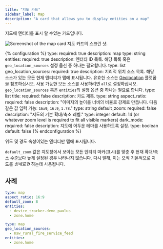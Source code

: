 ```yaml
---
title: "지도 카드"
sidebar_label: Map
description: "A card that allows you to display entities on a map"
---
```


지도에 엔티티를 표시 할 수있는 카드입니다.

<p class='img'>
<img src='/images/lovelace/lovelace_map_card.png' alt='Screenshot of the map card'>
지도 카드의 스크린 샷. 
</p>

{% configuration %}
type:
  required: true
  description: map
  type: string
entities:
  required: true
  description: 엔터티 ID 목록. 해당 목록 혹은 `geo_location_sources` 설정 옵션 중 하나는 필요합니다. 
  type: list
geo_location_sources:
  required: true
  description: 지리적 위치 소스 목록. 해당 소스가 있는 모든 현재 엔티티가 맵에 표시됩니다. 유효한 소스는 [Geolocation](/integrations/geo_location/) 플랫폼을 참조하십시오. 사용 가능한 모든 소스를 사용하려면 `all`로 설정하십시오. `geo_location_sources` 혹은 `entities`의 설정 옵션 중 하나는 필요로 합니다.
  type: list
title:
  required: false
  description: 카드 제목.
  type: string
aspect_ratio:
  required: false
  description: "이미지의 높이를 너비의 비율로 강제로 만듭니다. 다음같은 값 입력 가능: `16x9`, `16:9`, `1.78`."
  type: string
default_zoom:
  required: false
  description: "지도의 기본 확대/축소 레벨."
  type: integer
  default: 14 (or whatever zoom level is required to fit all visible markers)
dark_mode:
  required: false
  description: 지도에 어두운 테마를 사용하도록 설정.
  type: boolean
  default: false
{% endconfiguration %}

<div class='note'>
  위도 및 경도 속성이있는 엔티티만 맵에 표시됩니다.
<div class="note">

`default_zoom` 값은 지도창에서 보이는 모든 엔티티 마커(표시)를 맞춘 후 현재 확대/축소 수준보다 높게 설정된 경우 나타나지 않습니다. 다시 말해, 이는 오직 기본적으로 지도를 _상세표현_ 하는데 사용됩니다.
  
</div>

## 사례

```yaml
type: map
aspect_ratio: 16:9
default_zoom: 8
entities:
  - device_tracker.demo_paulus
  - zone.home
```

```yaml
type: map
geo_location_sources:
  - nsw_rural_fire_service_feed
entities:
  - zone.home
```

